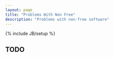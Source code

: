 ```yaml
---
layout: page
title: "Problems With Non Free"
description: "Problems with non-free software"
---
```

{% include JB/setup %}

## TODO